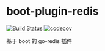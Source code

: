 # boot-plugin-redis

[![Build Status](https://github.com/jsmzr/boot-plugin-redis/workflows/Run%20Tests/badge.svg?branch=main)](https://github.com/jsmzr/boot-plugin-redis/actions?query=branch%3Amain)
[![codecov](https://codecov.io/gh/jsmzr/boot-plugin-redis/branch/main/graph/badge.svg?token=HNQCAN3UVR)](https://codecov.io/gh/jsmzr/boot-plugin-redis)


基于 boot 的 go-redis 插件

